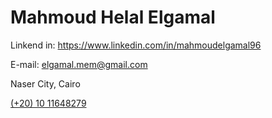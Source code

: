 <h1>Mahmoud Helal Elgamal</h1>
<p><span>Linkend in: </span> <a href="https://www.linkedin.com/in/mahmoudelgamal96">https://www.linkedin.com/in/mahmoudelgamal96</a>
<p><span>E-mail: </span> <a href="mailto:elgamal.mem@gmail.com">elgamal.mem@gmail.com</a></p>
<p>Naser City, Cairo</p>
<a href="tel:+201011648279">(+20) 10 11648279 </a>


